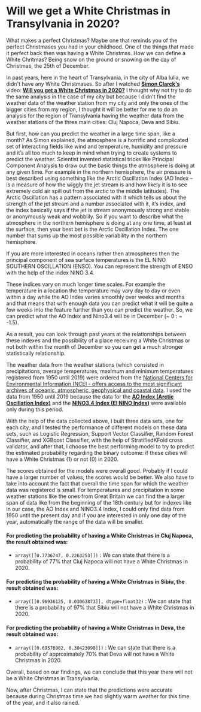 # Will we get a White Christmas in Transylvania in 2020?

What makes a perfect Christmas? Maybe one that reminds you of the perfect Christmases you had in your childhood. One of the things that made it perfect back then was having a White Christmas. How we can define a White Chritmas? Being snow on the ground or snowing on the day of Christmas, the 25th of December.

In past years, here in the heart of Transylvania, in the city of Alba Iulia, we didn't have any White Christmases. So after I watched <b>[Simon Clarck's](https://www.youtube.com/channel/UCRRr_xrOm66qaigIbwFLvbQ)</b> video: <b>[Will you get a White Christmas in 2020?](https://www.youtube.com/watch?v=sh-zWu6dXxo&t=525s)</b> I thought why not try to do the same analysis in the case of my city but because I didn't find the weather data of the weather station from my city and only the ones of the bigger cities from my region, I thought it will be better for me to do an analysis for the region of Transylvania having the weather data from the weather stations of the three main cities: Cluj Napoca, Deva and Sibiu.

But first, how can you predict the weather in a large time span, like a month? As Simon explained, the atmosphere is a horrific and complicated set of interacting fields like wind and temperature, humidity and pressure and it’s all too much to keep in mind when trying to create systems to predict the weather. Scientist invented statistical tricks like Principal Component Analysis to draw out the basic things the atmosphere is doing at any given time. For example in the northern hemisphere, the air pressure is best described using something like the Arctic Oscillation Index (AO Index – is a measure of how the wiggly the jet stream is and how likely it is to see extremely cold air spill out from the arctic to the middle latitudes). The Arctic Oscillation has a pattern associated with it which tells us about the strength of the jet stream and a number associated with it, it’s index, and the index basically says if the jet is stream anonymously strong and stable or anonymously weak and wobblily. So if you want to describe what the atmosphere in the northern hemisphere is doing at any one time, at least at the surface, then your best bet is the Arctic Oscillation Index. The one number that sums up the most possible variability in the northern hemisphere.

If you are more interested in oceans rather then atmospheres then the principal component of sea surface temperatures is the EL NINO SOUTHERN OSCILLATION (ENSO). You can represent the strength of ENSO with the help of the index NINO 3.4.

These indices vary on much longer time scales. For example the temperature in a location the temperature may vary day to day or even within a day while the AO Index varies smoothly over weeks and months and that means that with enough data you can predict what it will be quite a few weeks into the feature further than you can predict the weather. So, we can predict what the AO Index and Nino3.4 will be in December (~ 0 : ~ -1.5).

As a result, you can look through past years at the relationships between these indexes and the possibility of a place receiving a White Christmas or not both within the month of December so you can get a much stronger statistically relationship.

The weather data from the weather stations (which consisted in precipitations, average temperatures, maximum and minimum temperatures registered from 1950 until 2019) were ordered from the [National Centers for Environmental Information (NCEI - offers access to the most significant archives of oceanic, atmospheric, geophysical and coastal data](https://gis.ncdc.noaa.gov/maps/ncei/). I used the data from 1950 until 2019 because the data for the <b>[AO Index (Arctic Oscillation Index)](https://www.cpc.ncep.noaa.gov/products/precip/CWlink/daily_ao_index/monthly.ao.index.b50.current.ascii.table)</b> and the <b>[NINO3.4 Index (El NINO Index)](https://climexp.knmi.nl/data/iersst_nino3.4a_rel.dat)</b> were available only during this period.

With the help of the data collected above, I built three data sets, one for each city, and I tested the performance of different models on these data sets, such as Logistic Regression, Support Vector Classifier, Random Forest Classifier, and XGBoost Classifier, with the help of StratifiedKFold cross validator, and after that, I choose the best performing model to try to predict the estimated probability regarding the binary outcome: if these cities will have a White Christmas (1) or not (0) in 2020.

The scores obtained for the models were overall good. Probably if I could have a larger number of values, the scores would be better. We also have to take into account the fact that overall the time span for which the weather data was registered is small. For temperatures and precipitation in some weather stations like the ones from Great Britain we can find the a larger span of data like from the beginning of the 18th century but for indexes like in our case, the AO Index and NINO3.4 Index, I could only find data from 1950 until the present day and if you are interested in only one day of the year, automatically the range of the data will be smaller.

#### For predicting the probability of having a White Christmas in Cluj Napoca, the result obtained was:
* ```array([[0.7736747, 0.2263253]])``` : We can state that there is a probability of 77% that Cluj Napoca will not have a White Christmas in 2020.

#### For predicting the probability of having a White Christmas in Sibiu, the result obtained was:
* ```array([[0.96936125, 0.03063873]], dtype=float32)``` : We can state that there is a probability of 97% that Sibiu will not have a White Christmas in 2020.

#### For predicting the probability of having a White Christmas in Deva, the result obtained was:
* ```array([[0.69576902, 0.30423098]])``` : We can state that there is a probability of approximately 70% that Deva will not have a White Christmas in 2020.

Overall, based on our findings, we can conclude that this year there will not be a White Christmas in Transylvania.

Now, after Christmas, I can state that the predictions were accurate because during Christmas time we had slightly warm weather for this time of the year, and it also rained.
